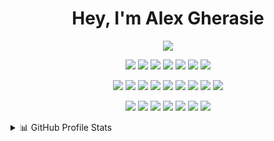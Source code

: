 <h1 align="center">Hey, I'm Alex Gherasie</h1>
<p align="center">
  <img src="https://readme-typing-svg.herokuapp.com?duration=2000&center=true&color=249CCD&lines=%24+About+me%3A;%24+2nd+Year+Epitech+Student+!;%24+Member+of+PoC+Innovation+!;%24+Fullstack+Developer+!;%24+Machine+Learning+Enthusiast+!"/>
</p>

<p align="center">
  <img src="https://img.shields.io/badge/-C-black?style=for-the-badge&logo=c"/>
  <img src="https://img.shields.io/badge/-C++-blue?style=for-the-badge&logo=cplusplus"/>
  <img src="https://img.shields.io/badge/-Rust-black?style=for-the-badge&logo=rust"/>
  <img src="https://img.shields.io/badge/-Haskell-blue?style=for-the-badge&logo=Haskell"/>
  <img src="https://img.shields.io/badge/-Python-black?style=for-the-badge&logo=Python"/>
  <img src="https://img.shields.io/badge/-JavaScript-blue?style=for-the-badge&logo=javascript"/>
  <img src="https://img.shields.io/badge/-Dart-black?style=for-the-badge&logo=Dart"/>
</p>

<p align="center">
  <img src="https://img.shields.io/badge/-HTML5-black?style=for-the-badge&logo=html5&logoColor=white"/>
  <img src="https://img.shields.io/badge/-CSS3-yellow?style=for-the-badge&logo=css3"/>
  <img src="https://img.shields.io/badge/-Nodejs-black?style=for-the-badge&logo=Node.js"/>
  <img src="https://img.shields.io/badge/-NestJS-yellow?style=for-the-badge&logo=nestjs"/>
  <img src="https://img.shields.io/badge/-React-black?style=for-the-badge&logo=react"/>
  <img src="https://img.shields.io/badge/-Vue-yellow?style=for-the-badge&logo=vuedotjs"/>
  <img src="https://img.shields.io/badge/-Flutter-black?style=for-the-badge&logo=flutter"/>
  <img src="https://img.shields.io/badge/-MySQL-yellow?style=for-the-badge&logo=mysql"/>
  <img src="https://img.shields.io/badge/-Prisma-black?style=for-the-badge&logo=prisma"/>
</p>
  
<p align="center">
  <img src="https://img.shields.io/badge/-Pytorch-black?style=for-the-badge&logo=pytorch"/>
  <img src="https://img.shields.io/badge/-Numpy-red?style=for-the-badge&logo=numpy"/>
  <img src="https://img.shields.io/badge/-Pandas-black?style=for-the-badge&logo=pandas"/>
  <img src="https://img.shields.io/badge/-Sklearn-red?style=for-the-badge&logo=scikitlearn"/>
  <img src="https://img.shields.io/badge/-Gym-black?style=for-the-badge&logo=openaigym"/>
  <img src="https://img.shields.io/badge/-Unity-red?style=for-the-badge&logo=unity"/>
  <img src="https://img.shields.io/badge/-Docker-black?style=for-the-badge&logo=docker"/>
</p>

<details>
  <summary>📊 GitHub Profile Stats</summary>
  <br/>
  <p align="center">
    <img src="https://github-readme-stats.vercel.app/api?username=agherasie&count_private=true&include_all_commits=true&theme=tokyonight&show_icons=true"/>
    <img src="https://github-readme-streak-stats.herokuapp.com/?user=agherasie&theme=tokyonight"/>
    <img src="https://github-readme-stats.vercel.app/api/top-langs/?username=agherasie&layout=compact&theme=tokyonight&langs_count=4&hide=shell,makefile,cmake&orgs=PoCInnovation&role=OWNER,ORGANIZATION_MEMBER,COLLABORATOR" width="50%" />
  </p>
</details>
